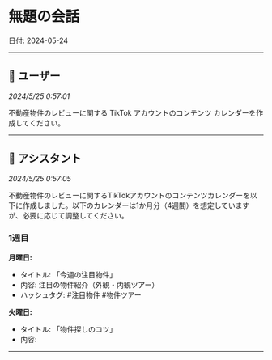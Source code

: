 # 無題の会話

日付: 2024-05-24

---

## 👤 ユーザー
*2024/5/25 0:57:01*

不動産物件のレビューに関する TikTok アカウントのコンテンツ カレンダーを作成してください。

---

## 🤖 アシスタント
*2024/5/25 0:57:05*

不動産物件のレビューに関するTikTokアカウントのコンテンツカレンダーを以下に作成しました。以下のカレンダーは1か月分（4週間）を想定していますが、必要に応じて調整してください。

### 1週目
**月曜日:**
- タイトル: 「今週の注目物件」
- 内容: 注目の物件紹介（外観・内観ツアー）
- ハッシュタグ: #注目物件 #物件ツアー

**火曜日:**
- タイトル: 「物件探しのコツ」
- 内容:

---
